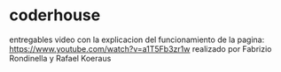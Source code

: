 # coderhouse
entregables
video con la explicacion del funcionamiento de la pagina: https://www.youtube.com/watch?v=a1T5Fb3zr1w
realizado por Fabrizio Rondinella y Rafael Koeraus
